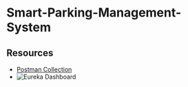# Smart-Parking-Management-System
## Resources
- [Postman Collection](./postman_collection.json)
- ![Eureka Dashboard](./docs/screenshots/eureka_dashboard.png)
